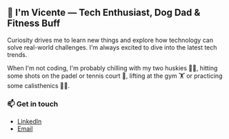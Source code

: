 ## 👋 I'm Vicente — Tech Enthusiast, Dog Dad & Fitness Buff

Curiosity drives me to learn new things and explore how technology can solve real-world challenges. I'm always excited to dive into the latest tech trends.

When I'm not coding, I'm probably chilling with my two huskies 🐺🐺, hitting some shots on the padel or tennis court 🎾, lifting at the gym 🏋️ or practicing some calisthenics 🤸‍♂️.

### 📫 Get in touch
- [LinkedIn](https://www.linkedin.com/in/vicentemazzaro/)
- [Email](mailto:vicentemazzaro@google.com)
